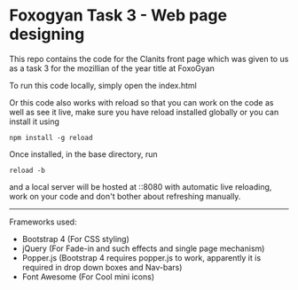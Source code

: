 # Foxogyan Task 3 - Web page designing

This repo contains the code for the Clanits front page which was given to us as a task 3 for the mozillian of the year title at FoxoGyan

To run this code locally, simply open the index.html

Or this code also works with reload so that you can work on the code as well as see it live, make sure you have reload installed globally or you can install it using

`npm install -g reload`

Once installed, in the base directory, run

`reload -b`

and a local server will be hosted at ::8080 with automatic live reloading, work on your code and don't bother about refreshing manually.

* * *

Frameworks used:

*   Bootstrap 4 (For CSS styling)
*   jQuery (For Fade-in and such effects and single page mechanism)
*   Popper.js (Bootstrap 4 requires popper.js to work, apparently it is required in drop down boxes and Nav-bars)
*   Font Awesome (For Cool mini icons)
